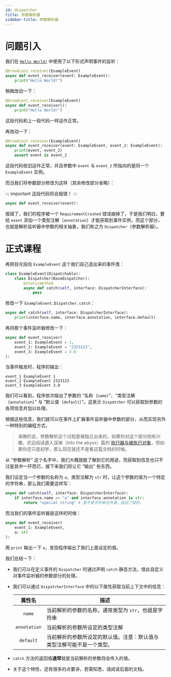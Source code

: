 ```yaml
---
id: dispatcher
title: 参数解析器
sidebar-title: 参数解析器
---
```


# 问题引入

我们在 [`Hello World!`](/broadcast/basic/hello-world) 中使用了以下形式声明事件的监听：

```python
@broadcast.receiver(ExampleEvent)
async def event_receiver(event: ExampleEvent):
    print("Hello World!")
```

稍微改动一下：

```python
@broadcast.receiver(ExampleEvent)
async def event_receiver():
    print("Hello World!")
```

这段代码和上一段代码一样运作正常。

再改动一下：

```python
@broadcast.receiver(ExampleEvent)
async def event_receiver(event: ExampleEvent, event_2: ExampleEvent):
    print(event, event_2)
    assert event is event_2
```

这段代码依旧运作正常，并且参数中 `event` 与 `event_2` 所指向的是同一个 `ExampleEvent` 实例。

而当我们将参数部分修改为这样（其余修改部分省略）：

::: important
这段代码将会报错！
:::

```python
async def event_receiver(event):
```

报错了，我们的程序被一个 `RequirementCrashed` 错误崩掉了，于是我们明白，要给 `event` 添加一个类型注解（`annotation`）才能获取到事件实例，而这个部分，也就是解析监听器中参数的相关抽象，我们称之为 `Dispatcher`（参数解析器）。

# 正式课程

再把目光投向 `ExampleEvent` 这个我们自己造出来的事件类：

```python
class ExampleEvent(Dispatchable):
    class Dispatcher(BaseDispatcher):
        @staticmethod
        async def catch(self, interface: DispatcherInterface):
            pass
```

修改一下 `ExampleEvent.Dispatcher.catch`：

```python
async def catch(self, interface: DispatcherInterface):
    print(interface.name, interface.annotation, interface.default)
```

再将那个事件监听器修改一下：

```python
async def event_receiver(
    event_1: ExampleEvent = 1,
    event_2: ExampleEvent = "2323123",
    event_3: ExampleEvent = 3.0
):
```

当事件触发时，程序的输出：

```
event_1 ExampleEvent 1
event_2 ExampleEvent 2323123
event_3 ExampleEvent 3.0
```

我们可以看到，程序依次输出了参数的 “名称（`name`）”、“类型注解（`annotation`）” 与 “默认值（`default`）”。这表示 `Dispatcher` 可以获取到参数的各项信息并加以处理。

根据这些信息，我们就可以在事件上扩展事件监听器中参数的部分，从而实现另外一种特别的编程方式。

> 准确的说，参数解析这个过程是被独立出来的，如果你对这个部分抱有兴趣，欢迎阅读遁入深渊（Into the abyss）篇的 [执行器与被执行对象](/broadcast/abyss/executor-and-exectarget)，但如果你还只是初学，那么现在就还不是看这篇文档的时候。

从 “参数解析” 这个名字中，我们大概就能了解到它的用途，而获取到信息也只不过是其中一环而已，接下来我们将让它 “输出” 些东西。

我们设定当一个参数的名称为 `a`，类型注解为 `str` 时，让这个参数的值为一个特定的字符串，那么我们需要这样写：

```python
async def catch(self, interface: DispatcherInterface):
    if interface.name == "a" and interface.annotation is str:
        return "special string" # 是不是字符串无所谓，返回了就好。
```

而当我们的事件监听器是这样的时候：

```python
async def event_receiver(
    event_1: ExampleEvent,
    a: str
):
```

用 `print` 输出一下 `a`，发现程序输出了我们上面设定的值。

我们总结一下：

- 我们可以在定义事件的 `Dispatcher` 时通过声明  `catch` 静态方法，借此自定义对事件监听器的参数部分的处理。

- 我们可以通过 `DispatcherInterface` 中的以下属性获取当前上下文中的信息：

  |    属性名    | 描述                                                         |
  | :----------: | ------------------------------------------------------------ |
  |    `name`    | 当前解析的参数的名称，通常类型为 `str`，也就是字符串         |
  | `annotation` | 当前解析的参数所设定的类型注解                               |
  |  `default`   | 当前解析的参数所设定的默认值。注意：默认值与类型注解可能不是一个类型。 |

- `catch` 方法的返回值**通常**就是当前解析的参数将会传入的值。

- 关于这个特性，还有很多的点要讲，若需知悉，请阅读后面的文档。

